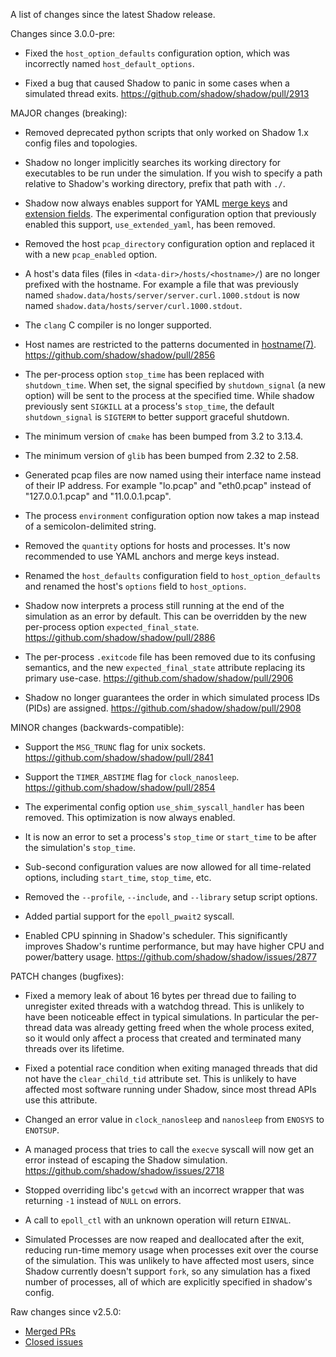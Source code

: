 A list of changes since the latest Shadow release.

Changes since 3.0.0-pre:

* Fixed the `host_option_defaults` configuration option, which was incorrectly
named `host_default_options`.

* Fixed a bug that caused Shadow to panic in some cases when a simulated thread
exits. https://github.com/shadow/shadow/pull/2913

MAJOR changes (breaking):

* Removed deprecated python scripts that only worked on Shadow 1.x config files
and topologies.

* Shadow no longer implicitly searches its working directory for executables
to be run under the simulation. If you wish to specify a path relative to
Shadow's working directory, prefix that path with `./`.

* Shadow now always enables support for YAML [merge keys](https://yaml.org/type/merge.html)
and [extension fields](https://docs.docker.com/compose/compose-file/#extension).
The experimental configuration option that previously enabled this support,
`use_extended_yaml`, has been removed.

* Removed the host `pcap_directory` configuration option and replaced
it with a new `pcap_enabled` option.

* A host's data files (files in `<data-dir>/hosts/<hostname>/`) are no longer
prefixed with the hostname. For example a file that was previously named
`shadow.data/hosts/server/server.curl.1000.stdout` is now named
`shadow.data/hosts/server/curl.1000.stdout`.

* The `clang` C compiler is no longer supported.

* Host names are restricted to the patterns documented in
[hostname(7)](https://man7.org/linux/man-pages/man7/hostname.7.html).
https://github.com/shadow/shadow/pull/2856

* The per-process option `stop_time` has been replaced with `shutdown_time`.
When set, the signal specified by `shutdown_signal` (a new option) will be sent
to the process at the specified time. While shadow previously sent `SIGKILL` at
a process's `stop_time`, the default `shutdown_signal` is `SIGTERM` to better
support graceful shutdown.

* The minimum version of `cmake` has been bumped from 3.2 to 3.13.4.

* The minimum version of `glib` has been bumped from 2.32 to 2.58.

* Generated pcap files are now named using their interface name instead of
their IP address. For example "lo.pcap" and "eth0.pcap" instead of
"127.0.0.1.pcap" and "11.0.0.1.pcap".

* The process `environment` configuration option now takes a map instead of a
semicolon-delimited string.

* Removed the `quantity` options for hosts and processes. It's now recommended
to use YAML anchors and merge keys instead.

* Renamed the `host_defaults` configuration field to `host_option_defaults` and
renamed the host's `options` field to `host_options`.

* Shadow now interprets a process still running at the end of the simulation as
an error by default. This can be overridden by the new per-process option
`expected_final_state`. https://github.com/shadow/shadow/pull/2886

* The per-process `.exitcode` file has been removed due to its confusing semantics,
and the new `expected_final_state` attribute replacing its primary use-case.
https://github.com/shadow/shadow/pull/2906

* Shadow no longer guarantees the order in which simulated process IDs (PIDs)
are assigned. https://github.com/shadow/shadow/pull/2908

MINOR changes (backwards-compatible):

* Support the `MSG_TRUNC` flag for unix sockets.
https://github.com/shadow/shadow/pull/2841

* Support the `TIMER_ABSTIME` flag for `clock_nanosleep`.
https://github.com/shadow/shadow/pull/2854

* The experimental config option `use_shim_syscall_handler` has been removed.
This optimization is now always enabled.

* It is now an error to set a process's `stop_time` or `start_time` to be after
the simulation's `stop_time`.

* Sub-second configuration values are now allowed for all time-related options,
including `start_time`, `stop_time`, etc.

* Removed the `--profile`, `--include`, and `--library` setup script options.

* Added partial support for the `epoll_pwait2` syscall.

* Enabled CPU spinning in Shadow's scheduler. This significantly improves
Shadow's runtime performance, but may have higher CPU and power/battery usage.
https://github.com/shadow/shadow/issues/2877

PATCH changes (bugfixes):

* Fixed a memory leak of about 16 bytes per thread due to
failing to unregister exited threads with a watchdog thread. This is unlikely to
have been noticeable effect in typical simulations. In particular the per-thread
data was already getting freed when the whole process exited, so it would only
affect a process that created and terminated many threads over its lifetime.

* Fixed a potential race condition when exiting managed threads that did not
have the `clear_child_tid` attribute set. This is unlikely to have affected most
software running under Shadow, since most thread APIs use this attribute.

* Changed an error value in `clock_nanosleep` and `nanosleep` from `ENOSYS` to
`ENOTSUP`.

* A managed process that tries to call the `execve` syscall will now get an
error instead of escaping the Shadow simulation.
https://github.com/shadow/shadow/issues/2718

* Stopped overriding libc's `getcwd` with an incorrect wrapper that was
returning `-1` instead of `NULL` on errors.

* A call to `epoll_ctl` with an unknown operation will return `EINVAL`.

* Simulated Processes are now reaped and deallocated after the exit, reducing
run-time memory usage when processes exit over the course of the simulation.
This was unlikely to have affected most users, since Shadow currently doesn't
support `fork`, so any simulation has a fixed number of processes, all of which
are explicitly specified in shadow's config.

Raw changes since v2.5.0:

* [Merged PRs](https://github.com/shadow/shadow/pulls?q=is%3Apr+merged%3A%3E2023-03-23T18%3A20-0400)
* [Closed issues](https://github.com/shadow/shadow/issues?q=is%3Aissue+closed%3A%3E2023-03-23T18%3A20-0400)

